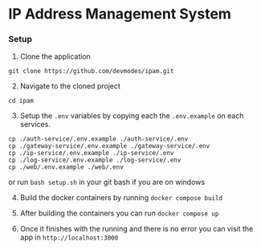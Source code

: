 # IP Address Management System

### Setup

1. Clone the application

`git clone https://github.com/devmodes/ipam.git`

2. Navigate to the cloned project

`cd ipam`

3. Setup the `.env` variables by copying each the `.env.example` on each services.

```
cp ./auth-service/.env.example ./auth-service/.env
cp ./gateway-service/.env.example ./gateway-service/.env
cp ./ip-service/.env.example ./ip-service/.env
cp ./log-service/.env.example ./log-service/.env
cp ./web/.env.example ./web/.env
```

or run `bash setup.sh` in your git bash if you are on windows

4. Build the docker containers by running `docker compose build`

5. After building the containers you can run `docker compose up`

6. Once it finishes with the running and there is no error you can visit the app in `http://localhost:3000`
